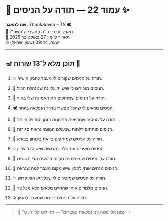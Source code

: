 # 📜 עמוד 22 — תודה על הניסים ✨

**שם למאגר:** _ThankSaved – TS_ 🕊️  
📅 תאריך עברי: כ״ה בתשרי ה׳תשפ״ו  
📅 תאריך לועזי: 27 באוקטובר 2025  
⏰ שעה: 09:44 (שעון ישראל)

---

## 🪔 תוכן מלא ל־13 שורות 📖

1. ✨ תודה על הניסים שקורים לי מעבר להגיון הישיר.
    
2. 🌟 הניסים מזכירים לי שיש יד עליונה שמנהלת הכול.
    
3. 💫 תודה על הניסים שמחזקים את האמונה שלי באור.
    
4. 🕊️ הניסים מראים לי שהכל אפשרי בדרך הנפלאה ביותר.
    
5. 🌈 תודה על הניסים שמביאים פתרונות בזמן המדויק ביותר.
    
6. 🔑 הניסים פותחים דלתות שבעולם הגשמי נראות סגורות.
    
7. 🙏 תודה על הניסים שמחזקים בי את ביטחון בבורא.
    
8. 💡 הניסים מאירים את הלב בהרגשה שיש סדר עליון.
    
9. 🌱 תודה על הניסים שמצמיחים תקווה ברגעים הכי חשוכים.
    
10. 🧭 הניסים מנחים אותי להבין שיש מקום מעבר למה שנראה.
    
11. ✨ תודה על הניסים שמזכירים לי שכל רגע הוא קדוש.
    
12. 🌅 הניסים מלמדים אותי שהחיים מלאים פלא מכל צד.
    
13. ✡️ תודה על הניסים — מה שמעבר להגיון.
    

---

> 📜 "עִמָּנוּ אֵל עוֹשֶׂה לָנוּ נִפְלָאוֹת בְּמִצְרָיִם" — תהילים קל״ה, ט' ✨
